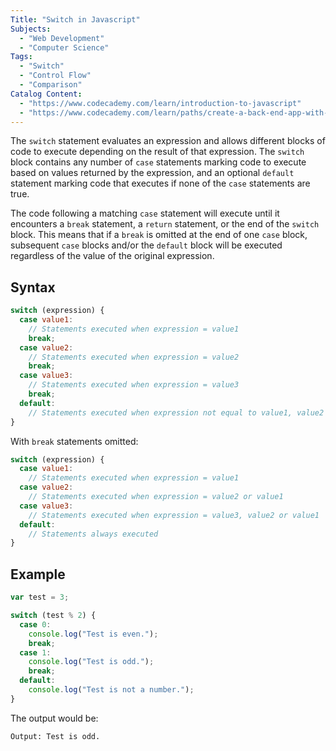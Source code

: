 ```yaml
---
Title: "Switch in Javascript" 
Subjects: 
  - "Web Development"
  - "Computer Science"
Tags: 
  - "Switch"
  - "Control Flow"
  - "Comparison"
Catalog Content: 
  - "https://www.codecademy.com/learn/introduction-to-javascript"
  - "https://www.codecademy.com/learn/paths/create-a-back-end-app-with-javascript"
---
```


The `switch` statement evaluates an expression and allows different blocks of code to execute depending on the result of that expression. The `switch` block contains any number of `case` statements marking code to execute based on values returned by the expression, and an optional `default` statement marking code that executes if none of the `case` statements are true.

The code following a matching `case` statement will execute until it encounters a `break` statement, a `return` statement, or the end of the `switch` block. This means that if a `break` is omitted at the end of one `case` block, subsequent `case` blocks and/or the `default` block will be executed regardless of the value of the original expression.

## Syntax

```javascript
switch (expression) {
  case value1:
    // Statements executed when expression = value1
    break;
  case value2:
    // Statements executed when expression = value2
    break;
  case value3:
    // Statements executed when expression = value3
    break;
  default:
    // Statements executed when expression not equal to value1, value2 or value3
}
```

With `break` statements omitted:

```javascript
switch (expression) {
  case value1:
    // Statements executed when expression = value1
  case value2:
    // Statements executed when expression = value2 or value1
  case value3:
    // Statements executed when expression = value3, value2 or value1
  default:
    // Statements always executed
}
```

## Example

```javascript
var test = 3; 

switch (test % 2) {
  case 0:
    console.log("Test is even.");
    break;
  case 1:
    console.log("Test is odd.");
    break;
  default:
    console.log("Test is not a number.");
}
```

The output would be:

```
Output: Test is odd.
```
